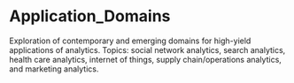 # Application_Domains
Exploration of contemporary and emerging domains for high-yield applications of analytics. Topics: social network analytics, search analytics, health care analytics, internet of things, supply chain/operations analytics, and marketing analytics.
